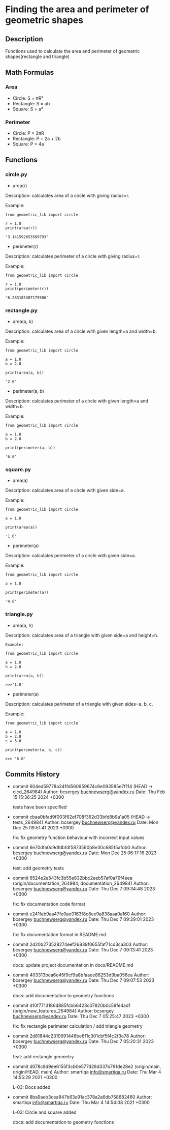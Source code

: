 # Finding the area and perimeter of geometric shapes

## Description
Functions used to calculate the area and perimeter of geometric shapes(rectangle and triangle)

## Math Formulas

### Area

- Circle: S = πR²
- Rectangle: S = ab
- Square: S = a²

### Perimeter
- Circle: P = 2πR
- Rectangle: P = 2a + 2b
- Square: P = 4a

## Functions

### circle.py

- area(r)

Description: calculates area of a circle with giving radius=r.

Example:
```
from geometric_lib import circle

r = 1.0
print(area(r))

'3.141592653589793'
```
- perimeter(r)

Description: calculates perimeter of a circle with giving radius=r.

Example:
```
from geometric_lib import circle

r = 1.0
print(perimeter(r))

'6.283185307179586'
```
### rectangle.py

- area(a, b)

Description: calculates area of a circle with given length=a and width=b.

Example:
```
from geometric_lib import circle

a = 1.0
b = 2.0

print(area(a, b))

'2.0'
```
- perimeter(a, b)

Description: calculates perimeter of a circle with given length=a and width=b.

Example:
```
from geometric_lib import circle

a = 1.0
b = 2.0

print(perimeter(a, b))

'6.0'
```
### square.py

- area(a)

Description: calculates area of a circle with given side=a.

Example:
```
from geometric_lib import circle

a = 1.0

print(area(a))

'1.0'
```
- perimeter(a)

Description: calculates perimeter of a circle with given side=a.

Example:
```
from geometric_lib import circle

a = 1.0

print(perimeter(a))

'4.0'
```
### triangle.py

- area(a, h)

Description: calculates area of a triangle with given side=a and height=h.

```
Example:

from geometric_lib import circle

a = 1.0
h = 2.0

print(area(a, h))

>>>'1.0'
```
- perimeter(a)

Description: calculates perimeter of a triangle with given sides=a, b, c.

Example:

```
from geometric_lib import circle

a = 1.0
b = 2.0
c = 3.0

print(perimeter(a, b, c))

>>> '6.0'
```

## Commits History 
- commit 604ed59778a341fd560959674c6e093585e7f114 (HEAD -> cicd_264984)
Author: bcsergey <buchnewserg@yandex.ru>
Date:   Thu Feb 15 15:36:25 2024 +0300

    tests have been specified

- commit cbaa0bfad9f003f62ef708f362d33bfd8b9a1a05 (HEAD -> tests_264984)
Author: bcsergey <buchnewserg@yandex.ru>
Date:   Mon Dec 25 09:51:41 2023 +0300

    fix: fix geometry function behaviour with incorrect input values

- commit 6e70dfa0c9dfdbfdf5873590b8e30c685f5afdb0
Author: bcsergey <buchnewserg@yandex.ru>
Date:   Mon Dec 25 06:17:16 2023 +0300

    test: add geometry tests

- commit 6524e2e543fc3b55e832bbc2eeb57af0a79f4eea (origin/documentation_264984, documentation_264984)
Author: bcsergey <buchnewserg@yandex.ru>
Date:   Thu Dec 7 09:34:48 2023 +0300

    fix: fix documentation code format

- commit e241fab9aa47fe0ae0163f8c8ee9a838aaa0a160
Author: bcsergey <buchnewserg@yandex.ru>
Date:   Thu Dec 7 09:29:01 2023 +0300

    fix: fix documentation format in README.md

- commit 2d20b273528274eef26839f0655faf71cd3ca303
Author: bcsergey <buchnewserg@yandex.ru>
Date:   Thu Dec 7 09:13:41 2023 +0300

    docs: update project documentation in docs/README.md

- commit 403313bea6e45f9cf9a8bfaaee86253d9ba056ea
Author: bcsergey <buchnewserg@yandex.ru>
Date:   Thu Dec 7 09:07:53 2023 +0300

    docs: add documentation to geometry functions

- commit d10f7713186d885fcbb6423c07820b0c59fe4ad1 (origin/new_features_264984)
Author: bcsergey <buchnewserg@yandex.ru>
Date:   Thu Dec 7 05:25:47 2023 +0300

    fix: fix rectangle perimeter calculation / add triangle geometry

- commit 2d81844c2319991446be6f1c301cbf5f4c2f3e78
Author: bcsergey <buchnewserg@yandex.ru>
Date:   Thu Dec 7 05:20:31 2023 +0300

    feat: add rectangle geometry

- commit d078c8d9ee6155f3cb0e577d28d337b791de28e2 (origin/main, origin/HEAD, main)
Author: smartiqa <info@smartiqa.ru>
Date:   Thu Mar 4 14:55:29 2021 +0300

    L-03: Docs added

- commit 8ba9aeb3cea847b63a91ac378a2a6db758682460
Author: smartiqa <info@smartiqa.ru>
Date:   Thu Mar 4 14:54:08 2021 +0300

    L-03: Circle and square added


    docs: add documentation to geometry functions
    
